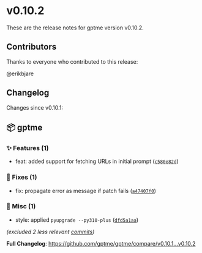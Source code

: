 # v0.10.2

These are the release notes for gptme version v0.10.2.

## Contributors

Thanks to everyone who contributed to this release:

@erikbjare

## Changelog

Changes since v0.10.1:


## 📦 gptme

### ✨ Features (1)

 - feat: added support for fetching URLs in initial prompt ([`c580e82d`](https://github.com/gptme/gptme/commit/c580e82d))

### 🐛 Fixes (1)

 - fix: propagate error as message if patch fails ([`a47407f0`](https://github.com/gptme/gptme/commit/a47407f0))

### 🔨 Misc (1)

 - style: applied `pyupgrade --py310-plus` ([`dfd5a1aa`](https://github.com/gptme/gptme/commit/dfd5a1aa))

*(excluded 2 less relevant [commits](https://github.com/gptme/gptme/compare/v0.10.1...v0.10.2))*

**Full Changelog**: https://github.com/gptme/gptme/compare/v0.10.1...v0.10.2
